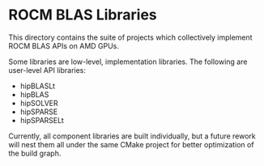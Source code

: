 # ROCM BLAS Libraries

This directory contains the suite of projects which collectively implement
ROCM BLAS APIs on AMD GPUs.

Some libraries are low-level, implementation libraries. The following are
user-level API libraries:

- hipBLASLt
- hipBLAS
- hipSOLVER
- hipSPARSE
- hipSPARSELt

Currently, all component libraries are built individually, but a future rework
will nest them all under the same CMake project for better optimization of the
build graph.
